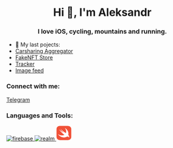 <h1 align="center">Hi 👋, I'm Aleksandr</h1>
<h3 align="center">I love iOS, cycling, mountains and running.</h3>

- 🔭 My last pojects:
- [Carsharing Aggregator](https://github.com/Car-sharing-Mob-App-IOS/iOS)
- [FakeNFT Store](https://github.com/Sbat2000/iOS-FakeNFT)
- [Tracker](https://github.com/Sbat2000/Tracker)
- [Image feed](https://github.com/Sbat2000/imageFeed)



<h3 align="left">Connect with me:</h3> 
<a href="https://t.me/Boboboshechka">Telegram</a>
<p align="left">
</p>

<h3 align="left">Languages and Tools:</h3>
<p align="left"> <a href="https://firebase.google.com/" target="_blank" rel="noreferrer"> <img src="https://www.vectorlogo.zone/logos/firebase/firebase-icon.svg" alt="firebase" width="40" height="40"/> </a> <a href="https://realm.io/" target="_blank" rel="noreferrer"> <img src="https://raw.githubusercontent.com/bestofjs/bestofjs-webui/8665e8c267a0215f3159df28b33c365198101df5/public/logos/realm.svg" alt="realm" width="40" height="40"/> </a> <a href="https://developer.apple.com/swift/" target="_blank" rel="noreferrer"> <img src="https://raw.githubusercontent.com/devicons/devicon/master/icons/swift/swift-original.svg" alt="swift" width="40" height="40"/> </a> </p>
